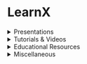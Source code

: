 # LearnX

<details>
  <summary>Presentations</summary>
  <br>
  <ul>
    <li>
      <a href="http://eventloop.gr/Education/TechTalentSchool/flexbox/#/">Flexbox</a>
    </li>
    <li>
      <a href="http://eventloop.gr/web/fundamentals/#/">The Web Oversimplified</a>
    </li>
    <li>
      <a href="http://eventloop.gr/frontend/html5/apis.html#/">HTML5 APIs</a>
    </li>
    <li>
      <a href="http://eventloop.gr/Education/tmp/prototype/presentation/index.html#/">The Object Prototype &amp; Prototypal Inheritance in JavaScript</a>
    </li>
    <li>
      <a href="http://eventloop.gr/Education/afdemp/Bootstrap/index.html#/">Bootstrap v4</a>
    </li>
    <li>
      <a href="http://eventloop.gr/Education/TechTalentSchool/javascript/introduction.html#/">Introduction to JavaScript - JavaScript Fundamentals</a>
    </li>
    <li>
      <a href="http://eventloop.gr/Education/TechTalentSchool/javascript/intermediate.html#/">Intermediate JavaScript</a>
    </li>
    <li>
      <a href="http://eventloop.gr/Education/TechTalentSchool/javascript/advanced.html#/">Advanced JavaScript <em>(Work in progress)</em></a>
    </li>
    <li>
      <a href="http://eventloop.gr/Education/TechTalentSchool/javascript/reactjs/index.html#/">React.JS</a>
    </li>
    <li>
      <a href="http://eventloop.gr/Education/SocialHackersAcademy/nodejs/introduction.html#">Introduction to Node.JS</a>
    </li>
    <li>
      <a href="https://eventloop.gr/Education/git/index.html#/"><strong>Git 101</strong> | A Gentle Introduction to Version Control, Git & GitHub</a>
    </li>
</ul>
</details>

<details>
  <summary>Tutorials & Videos</summary>
  <br>
  <ul>
    <li>
      <a target="_blank" href="https://www.youtube.com/watch?v=-YiYMcgy9Zk&t=1669s">Build a React Chat with Toxicity Check based on Tensorflow.JS</a>
    </li>
    <li>
      <a target="_blank" href="https://www.youtube.com/watch?v=s02LsdIKhVY">Deconstructing Array.prototype.reduce in JavaScript</a>
    </li>
    <li>
      <a target="_blank" href="https://scrimba.com/c/cz6vpwTw">Facebook Like Button with HTML, CSS and JavaScript | Interactive Screencast @ Scrimba.com </a>[ Ελληνικά ]
    </li>
    <li>
      <a target="_blank" href="https://www.youtube.com/watch?v=yB_oh7WgRU8">Web Scraping with JavaScript for the lazy developer</a>
    </li>
    <li>
      <a target="_blank" href="https://youtu.be/eDn663zhdhY">Web Scraping with JavaScript #2: Scraping an HTML table of german words to a JSON file</a>
    </li>
    <li>
      <a target="_blank" href="https://www.youtube.com/watch?v=Hy0pQXVm52k">DOM Manipulation and Performance in JavaScript: Optimizing Loops</a>
    </li>
    <li>
      <a target="_blank" href="https://www.youtube.com/watch?v=a0ySy_u5uo8">Creating a Movies JSON API Server using Express.JS</a>
    </li>
</ul>
</details>

<details>
  <summary>Educational Resources</summary>
  <br>
  <ul>
    <li><a href="https://github.com/kostasx/LearnJavascript/blob/master/README.md"><strong>Learn JavaScript</strong>: A list of resources for the world's most popular programming language</a></li>
    <li><a href="/Education/afdemp">List of Resources for Web Developers</a> (from the AFDEMP* Coding Bootcamp [<a href="https://www.afdemp.org/bootcamp/">*Alliance for Digital Employability</a>])</li>
    <li><a href="/learn/react"><strong>Learn React.JS</strong></a></li>
    <li><a href="/learn/node"><strong>Learn Node.JS</strong></a></li>
    <li><a href="/learn/sql">Learn SQL (curated list of resources)</a></li>
    <li>-- Work in Progress --</li>
    <li><a href="/learn/MachineLearning"><strong>Learn Machine Learning</strong>: A list of resources <strong>(Work in progress)</strong> </a></li>
    <li><a href="/learn/LearnFabricJS">Learn Fabric.JS</a> (Coming soon...)</li>
    <li><a href="/learn/python">Learn Python <strong>(Work in progress)</strong></a></li>
  </ul>
</details>

<details>
  <summary>Miscellaneous</summary>
  <br>
  <ul>
    <li><a href="https://github.com/kostasx/EventLoop/tree/master/Education/tips">Tips for Developers</a></li>
    <li><a href="https://andreasbm.github.io/web-skills/"><strong>A visual overview of useful skills to learn as a web developer</strong></a></li>
  </ul>
</details>
